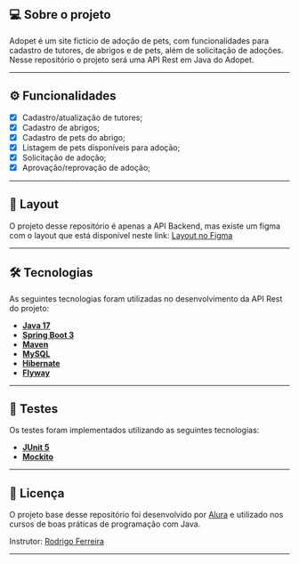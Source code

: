 ## 💻 Sobre o projeto

Adopet é um site fictício de adoção de pets, com funcionalidades para cadastro de tutores, de abrigos e de pets, além de solicitação de adoções. Nesse repositório o projeto será uma API Rest em Java do Adopet.

---

## ⚙️ Funcionalidades

- [x] Cadastro/atualização de tutores;
- [x] Cadastro de abrigos;
- [x] Cadastro de pets do abrigo;
- [x] Listagem de pets disponíveis para adoção;
- [x] Solicitação de adoção;
- [x] Aprovação/reprovação de adoção;

---

## 🎨 Layout

O projeto desse repositório é apenas a API Backend, mas existe um figma com o layout que está disponível neste link: <a href="https://www.figma.com/file/TlfkDoIu8uyjZNla1T8TpH?embed_host=notion&kind=&node-id=518%3A11&t=esSUkfGQEWUeUASj-1&type=design&viewer=1">Layout no Figma</a>

---

## 🛠 Tecnologias

As seguintes tecnologias foram utilizadas no desenvolvimento da API Rest do projeto:

- **[Java 17](https://www.oracle.com/java)**
- **[Spring Boot 3](https://spring.io/projects/spring-boot)**
- **[Maven](https://maven.apache.org)**
- **[MySQL](https://www.mysql.com)**
- **[Hibernate](https://hibernate.org)**
- **[Flyway](https://flywaydb.org)**

---
## 🧪 Testes

Os testes foram implementados utilizando as seguintes tecnologias:

- **[JUnit 5](https://junit.org/junit5/)** 
- **[Mockito](https://site.mockito.org/)**
  
---
## 📝 Licença

O projeto base desse repositório foi desenvolvido por [Alura](https://www.alura.com.br) e utilizado nos cursos de boas práticas de programação com Java.

Instrutor: [Rodrigo Ferreira](https://cursos.alura.com.br/user/rodrigo-ferreira)

---
